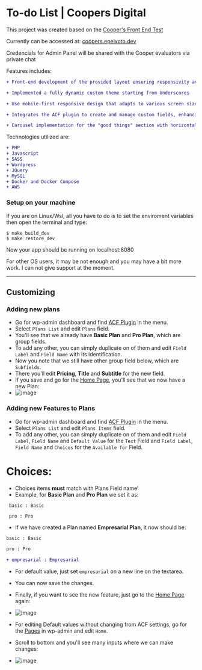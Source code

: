  # To-do List | Coopers Digital

This project was created based on the [Cooper's Front End Test](https://github.com/CoopersDigitalProduction/front-end-test?tab=readme-ov-file)

Currently can be accessed at: [coopers.epeixoto.dev](https://coopers.epeixoto.dev)

Credencials for Admin Panel will be shared with the Cooper evaluators via private chat

Features includes:

```diff
+ Front-end development of the provided layout ensuring responsivity across major browsers (Chrome, Safari, Firefox, and Microsoft Edge)

+ Implemented a fully dynamic custom theme starting from Underscores

+ Use mobile-first responsive design that adapts to various screen sizes using SASS

+ Integrates the ACF plugin to create and manage custom fields, enhancing flexibility in data presentation

+ Carousel implementation for the "good things" section with horizontal navigation between cards

```

Technologies utilized are:

```diff
+ PHP
+ Javascript
+ SASS
+ Wordpress
+ JQuery
+ MySQL 
+ Docker and Docker Compose
+ AWS
```

### Setup on your machine

If you are on Linux/Wsl, all you have to do is to set the enviroment variables then open the terminal and type:

```shell
$ make build_dev
$ make restore_dev
```

Now your app should be running on localhost:8080

For other OS users, it may be not enough and you may have a bit more work. I can not give support at the moment.

---

## Customizing

### Adding new plans

-  Go for wp-admin dashboard and find [ACF Plugin](https://coopers.epeixoto.dev/wp-admin/edit.php?post_type=acf-field-group) in the menu.
-  Select `Plans List` and edit `Plans` field.
-  You'll see that we already have **Basic Plan** and **Pro Plan**, which are group fields.
-  To add any other, you can simply duplicate on of them and edit `Field Label` and `Field Name` with its identification.
-  Now you note that we still have other group field below, which are `Subfields`.
-  There you'll edit **Pricing**, **Title** and **Subtitle** for the new field.
-  If you save and go for the [Home Page](https://coopers.epeixoto.dev), you'll see that we now have a new Plan:
-  ![image](https://github.com/user-attachments/assets/74a38c3b-aee9-4490-8315-543f3e026fb6)

### Adding new Features to Plans
-  Go for wp-admin dashboard and find [ACF Plugin](https://coopers.epeixoto.dev/wp-admin/edit.php?post_type=acf-field-group) in the menu.
-  Select `Plans List` and edit `Plans Items` field.
-  To add any other, you can simply duplicate on of them and edit `Field Label`, `Field Name` and `Default Value` for the `Text` Field and `Field Label`, `Field Name` and `Choices` for the `Available for` Field.

# Choices:
-  Choices items **must** match with Plans Field name'
-  Example, for **Basic Plan** and **Pro Plan** we set it as:
 ```
  basic : Basic

  pro : Pro
  ```
- If we have created a Plan named **Empresarial Plan**, it now should be:

```diff
basic : Basic

pro : Pro

+ empresarial : Empresarial
```

-  For default value, just set `empresarial` on a new line on the textarea.
-  You can now save the changes.
-  Finally, if you want to see the new feature, just go to the [Home Page](https://coopers.epeixoto.dev) again:
-  ![image](https://github.com/user-attachments/assets/4fd91a0d-56b0-406d-8700-4c82ff7d1bf5)

- For editing Default values without changing from ACF settings, go for the [Pages](https://coopers.epeixoto.dev/wp-admin/edit.php?post_type=page) in wp-admin and edit `Home`.
- Scroll to bottom and you'll see many inputs where we can make changes:
- ![image](https://github.com/user-attachments/assets/73505704-4fa5-47b0-92c7-77044931df90)







